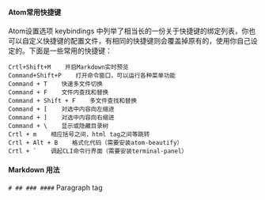 #### Atom常用快捷键
Atom设置选项 keybindings 中列举了相当长的一份关于快捷键的绑定列表，你也可以自定义快捷键的配置文件，有相同的快捷键则会覆盖掉原有的，使用你自己设定的。下面是一些常用的快捷键：

```
Crtl+Shift+M    开启Markdown实时预览
Command+Shift+P    打开命令窗口，可以运行各种菜单功能
Command + T    快速多文件切换
Command + F    文件内查找和替换
Command + Shift + F    多文件查找和替换
Command + [    对选中内容向左缩进
Command + ]    对选中内容向右缩进
Command + \    显示或隐藏目录树
Crtl + m    相应括号之间，html tag之间等跳转
Crtl + Alt + B    格式化代码（需要安装atom-beautify）
Crtl + `    调起CLI命令行界面（需要安装terminal-panel）
```

#### Markdown 用法

```# ## ### ####``` Paragraph tag
